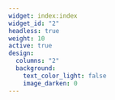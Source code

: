 ```yaml
---
widget: index:index
widget_id: "2"
headless: true
weight: 10
active: true
design:
  columns: "2"
  background:
    text_color_light: false
    image_darken: 0
---
```

